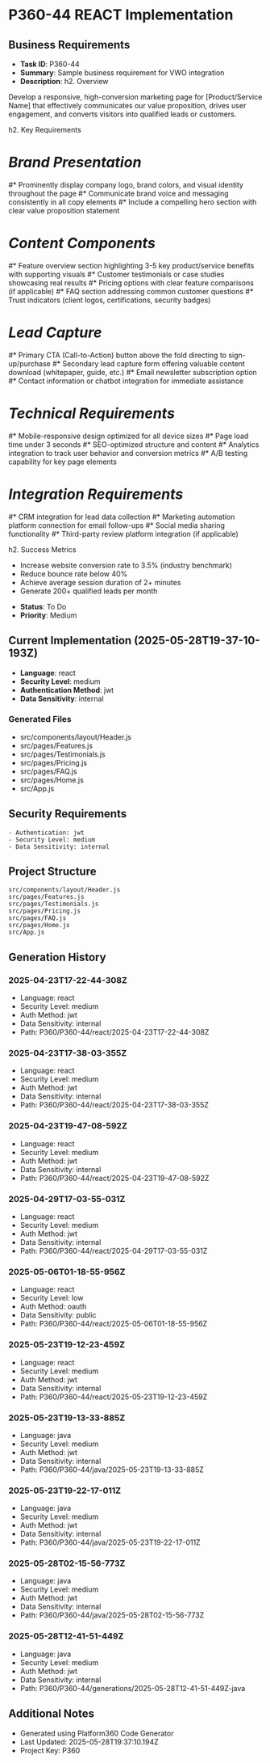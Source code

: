 # P360-44 REACT Implementation

## Business Requirements
- **Task ID**: P360-44
- **Summary**: Sample business requirement for VWO integration 
- **Description**: h2. Overview

Develop a responsive, high-conversion marketing page for [Product/Service Name] that effectively communicates our value proposition, drives user engagement, and converts visitors into qualified leads or customers.

h2. Key Requirements

# *Brand Presentation*
#* Prominently display company logo, brand colors, and visual identity throughout the page
#* Communicate brand voice and messaging consistently in all copy elements
#* Include a compelling hero section with clear value proposition statement
# *Content Components*
#* Feature overview section highlighting 3-5 key product/service benefits with supporting visuals
#* Customer testimonials or case studies showcasing real results
#* Pricing options with clear feature comparisons (if applicable)
#* FAQ section addressing common customer questions
#* Trust indicators (client logos, certifications, security badges)
# *Lead Capture*
#* Primary CTA (Call-to-Action) button above the fold directing to sign-up/purchase
#* Secondary lead capture form offering valuable content download (whitepaper, guide, etc.)
#* Email newsletter subscription option
#* Contact information or chatbot integration for immediate assistance
# *Technical Requirements*
#* Mobile-responsive design optimized for all device sizes
#* Page load time under 3 seconds
#* SEO-optimized structure and content
#* Analytics integration to track user behavior and conversion metrics
#* A/B testing capability for key page elements
# *Integration Requirements*
#* CRM integration for lead data collection
#* Marketing automation platform connection for email follow-ups
#* Social media sharing functionality
#* Third-party review platform integration (if applicable)

h2. Success Metrics

* Increase website conversion rate to 3.5% (industry benchmark)
* Reduce bounce rate below 40%
* Achieve average session duration of 2+ minutes
* Generate 200+ qualified leads per month
- **Status**: To Do
- **Priority**: Medium

## Current Implementation (2025-05-28T19-37-10-193Z)
- **Language**: react
- **Security Level**: medium
- **Authentication Method**: jwt
- **Data Sensitivity**: internal

### Generated Files
- src/components/layout/Header.js
- src/pages/Features.js
- src/pages/Testimonials.js
- src/pages/Pricing.js
- src/pages/FAQ.js
- src/pages/Home.js
- src/App.js

## Security Requirements
```
- Authentication: jwt
- Security Level: medium
- Data Sensitivity: internal
```

## Project Structure
```
src/components/layout/Header.js
src/pages/Features.js
src/pages/Testimonials.js
src/pages/Pricing.js
src/pages/FAQ.js
src/pages/Home.js
src/App.js
```

## Generation History

### 2025-04-23T17-22-44-308Z
- Language: react
- Security Level: medium
- Auth Method: jwt
- Data Sensitivity: internal
- Path: P360/P360-44/react/2025-04-23T17-22-44-308Z


### 2025-04-23T17-38-03-355Z
- Language: react
- Security Level: medium
- Auth Method: jwt
- Data Sensitivity: internal
- Path: P360/P360-44/react/2025-04-23T17-38-03-355Z


### 2025-04-23T19-47-08-592Z
- Language: react
- Security Level: medium
- Auth Method: jwt
- Data Sensitivity: internal
- Path: P360/P360-44/react/2025-04-23T19-47-08-592Z


### 2025-04-29T17-03-55-031Z
- Language: react
- Security Level: medium
- Auth Method: jwt
- Data Sensitivity: internal
- Path: P360/P360-44/react/2025-04-29T17-03-55-031Z


### 2025-05-06T01-18-55-956Z
- Language: react
- Security Level: low
- Auth Method: oauth
- Data Sensitivity: public
- Path: P360/P360-44/react/2025-05-06T01-18-55-956Z


### 2025-05-23T19-12-23-459Z
- Language: react
- Security Level: medium
- Auth Method: jwt
- Data Sensitivity: internal
- Path: P360/P360-44/react/2025-05-23T19-12-23-459Z


### 2025-05-23T19-13-33-885Z
- Language: java
- Security Level: medium
- Auth Method: jwt
- Data Sensitivity: internal
- Path: P360/P360-44/java/2025-05-23T19-13-33-885Z


### 2025-05-23T19-22-17-011Z
- Language: java
- Security Level: medium
- Auth Method: jwt
- Data Sensitivity: internal
- Path: P360/P360-44/java/2025-05-23T19-22-17-011Z


### 2025-05-28T02-15-56-773Z
- Language: java
- Security Level: medium
- Auth Method: jwt
- Data Sensitivity: internal
- Path: P360/P360-44/java/2025-05-28T02-15-56-773Z


### 2025-05-28T12-41-51-449Z
- Language: java
- Security Level: medium
- Auth Method: jwt
- Data Sensitivity: internal
- Path: P360/P360-44/generations/2025-05-28T12-41-51-449Z-java


## Additional Notes
- Generated using Platform360 Code Generator
- Last Updated: 2025-05-28T19:37:10.194Z
- Project Key: P360
